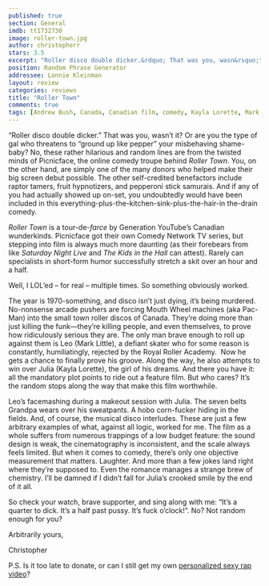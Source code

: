 ```yaml
---
published: true
section: General
imdb: tt1732730
image: roller-town.jpg
author: christopherr
stars: 3.5
excerpt: "Roller disco double dicker.&rdquo; That was you, wasn&rsquo;t it?"
position: Random Phrase Generator
addressee: Lonnie Kleinman
layout: review
categories: reviews
title: "Roller Town"
comments: true
tags: [Andrew Bush, Canada, Canadian film, comedy, Kayla Lorette, Mark Little, Picnicface, Roller Town, Scott Vrooman, Uncategorized]
---
```

<p>&ldquo;Roller disco double dicker.&rdquo; That was you, wasn&rsquo;t it? Or are you the type of gal who threatens to &ldquo;ground up like pepper&rdquo; your misbehaving shame-baby? No, these rather hilarious and random lines are from the twisted minds of Picnicface, the online comedy troupe behind <em>Roller Town</em>. You, on the other hand, are simply one of the many donors who helped make their big screen debut possible. The other self-credited benefactors include raptor tamers, fruit hypnotizers, and pepperoni stick samurais. And if any of you had actually showed up on-set, you undoubtedly would have been included in this everything-plus-the-kitchen-sink-plus-the-hair-in the-drain comedy.</p>
<p><em>Roller Town</em> is a tour-de-<em>farce</em> by Generation YouTube&rsquo;s Canadian wunderkinds. Picnicface got their own Comedy Network TV series, but stepping into film is always much more daunting (as their forebears from like <em>Saturday Night Live</em> and <em>The Kids in the Hall </em>can attest). Rarely can specialists in short-form humor successfully stretch a skit over an hour and a half.</p>
<p>Well, I LOL&rsquo;ed &ndash; for real &ndash; multiple times. So something obviously worked.</p>
<p>The year is 1970-something, and disco isn&rsquo;t just dying, it&rsquo;s being murdered. No-nonsense arcade pushers are forcing Mouth Wheel machines (aka Pac-Man) into the small town roller discos of Canada. They&rsquo;re doing more than just killing the funk&mdash;they&rsquo;re killing people, and even themselves, to prove how ridiculously serious they are. The only man brave enough to roll up against them is Leo (Mark Little), a defiant skater who for some reason is constantly, humiliatingly, rejected by the Royal Roller Academy.&nbsp; Now he gets a chance to finally prove his groove. Along the way, he also attempts to win over Julia (Kayla Lorette), the girl of his dreams. And there you have it: all the mandatory plot points to ride out a feature film. But who cares? It&rsquo;s the random stops along the way that make this film worthwhile.</p>
<p>Leo&rsquo;s facemashing during a makeout session with Julia. The seven belts Grandpa wears over his sweatpants. A hobo corn-fucker hiding in the fields. And, of course, the musical disco interludes. These are just a few arbitrary examples of what, against all logic, worked for me. The film as a whole suffers from numerous trappings of a low budget feature: the sound design is weak, the cinematography is inconsistent, and the scale always feels limited. But when it comes to comedy, there&rsquo;s only one objective measurement that matters. Laughter. And more than a few jokes land right where they&rsquo;re supposed to. Even the romance manages a strange brew of chemistry. I&rsquo;ll be damned if I didn&rsquo;t fall for Julia&rsquo;s crooked smile by the end of it all.</p>
<p>So check your watch, brave supporter, and sing along with me: &ldquo;It&rsquo;s a quarter to dick. It&rsquo;s a half past pussy. It&rsquo;s fuck o&rsquo;clock!&rdquo;. No? Not random enough for you?</p>
<p>Arbitrarily yours,</p>
<p>Christopher</p>
<p>P.S. Is it too late to donate, or can I still get my own <a href="http://www.youtube.com/watch?v=8hW-e6vrM-U&amp;feature=player_embedded">personalized sexy rap video</a>?</p></div>
